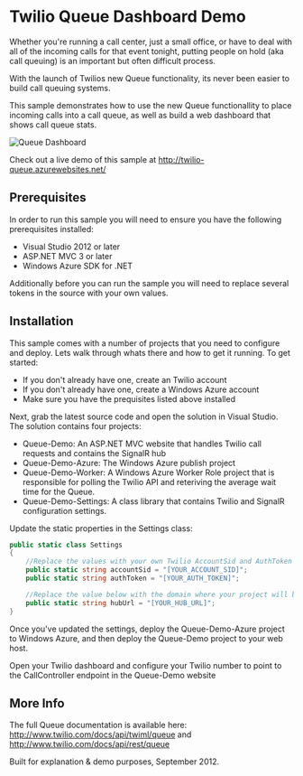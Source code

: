 # Twilio Queue Dashboard Demo
Whether you're running a call center, just a small office, or have to deal with all of the incoming calls for that event tonight, putting people on hold (aka call queuing) is an important but often difficult process.

With the launch of Twilios new Queue functionality, its never been easier to build call queuing systems.

This sample demonstrates how to use the new Queue functionallity to place incoming calls into a call queue, as well as build a web dashboard that shows call queue stats.

![Queue Dashboard](https://raw.github.com/devinrader/Queue-Demo/master/queuedash.png)

Check out a live demo of this sample at http://twilio-queue.azurewebsites.net/

## Prerequisites
In order to run this sample you will need to ensure you have the following prerequisites installed:

* Visual Studio 2012 or later
* ASP.NET MVC 3 or later
* Windows Azure SDK for .NET

Additionally before you can run the sample you will need to replace several tokens in the source with your own values.

## Installation

This sample comes with a number of projects that you need to configure and deploy.  Lets walk through whats there and how to get it running.  To get started:

- If you don't already have one, create an Twilio account
- If you don't already have one, create a Windows Azure account
- Make sure you have the prequisites listed above installed

Next, grab the latest source code and open the solution in Visual Studio.  The solution contains four projects:

* Queue-Demo: An ASP.NET MVC website that handles Twilio call requests and contains the SignalR hub
* Queue-Demo-Azure: The Windows Azure publish project
* Queue-Demo-Worker: A Windows Azure Worker Role project that is responsible for polling the Twilio API and reteriving the average wait time for the Queue.
* Queue-Demo-Settings: A class library that contains Twilio and SignalR configuration settings.

Update the static properties in the Settings class:

```csharp
public static class Settings
{
    //Replace the values with your own Twilio AccountSid and AuthToken
    public static string accountSid = "[YOUR_ACCOUNT_SID]";
    public static string authToken = "[YOUR_AUTH_TOKEN]";

    //Replace the value below with the domain where your project will be deployed
    public static string hubUrl = "[YOUR_HUB_URL]";
}
```

Once you've updated the settings, deploy the Queue-Demo-Azure project to Windows Azure, and then deploy the Queue-Demo project to your web host.

Open your Twilio dashboard and configure your Twilio number to point to the CallController endpoint in the Queue-Demo website

## More Info

The full Queue documentation is available here:
http://www.twilio.com/docs/api/twiml/queue and http://www.twilio.com/docs/api/rest/queue

Built for explanation & demo purposes, September 2012.
